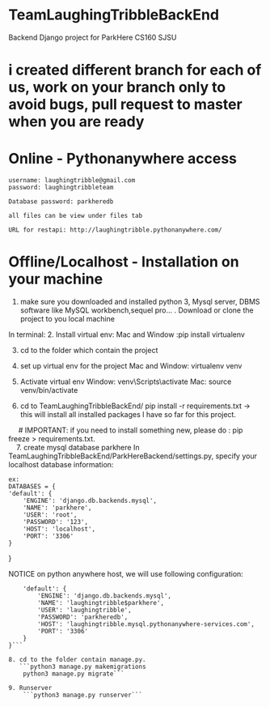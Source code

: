 # TeamLaughingTribbleBackEnd
Backend Django project for ParkHere CS160 SJSU

# i created different branch for each of us, work on your branch only to avoid bugs, pull request to master when you are ready

# Online - Pythonanywhere access 
    username: laughingtribble@gmail.com
    password: laughingtribbleteam
    
    Database password: parkheredb
    
    all files can be view under files tab
    
    URL for restapi: http://laughingtribble.pythonanywhere.com/


# Offline/Localhost - Installation on your machine
1. make sure you downloaded and installed python 3, Mysql server, DBMS software like MySQL workbench,sequel pro...
    . Download or clone the project to you local machine


In terminal:
2. Install virtual env:
    Mac and Window :pip install virtualenv
    
3. cd to the folder which contain the project
4. set up virtual env for the project 
    Mac and Window: virtualenv venv
    
5. Activate virtual env
    Window: venv\Scripts\activate
    Mac: source venv/bin/activate
    
6. cd to TeamLaughingTribbleBackEnd/
      pip install -r requirements.txt -> this will install all installed packages I have so far for this project.
      
      # IMPORTANT: if you need to install something new, please do : pip freeze > requirements.txt. <br />
    
7. create mysql database parkhere 
    In TeamLaughingTribbleBackEnd/ParkHereBackend/settings.py, specify your localhost database information:
    
    ex: 
    DATABASES = {
    'default': {
        'ENGINE': 'django.db.backends.mysql',
        'NAME': 'parkhere',
        'USER': 'root',
        'PASSWORD': '123',
        'HOST': 'localhost',
        'PORT': '3306'
    }
}


NOTICE on python anywhere host, we will use following configuration:

```DATABASES = {
    'default': {
        'ENGINE': 'django.db.backends.mysql',
        'NAME': 'laughingtribble$parkhere',
        'USER': 'laughingtribble',
        'PASSWORD': 'parkheredb',
        'HOST': 'laughingtribble.mysql.pythonanywhere-services.com',
        'PORT': '3306'
    }
}```

8. cd to the folder contain manage.py. 
   ```python3 manage.py makemigrations
    python3 manage.py migrate```
    
9. Runserver
    ```python3 manage.py runserver```
    
